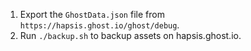 1. Export the `GhostData.json` file from `https://hapsis.ghost.io/ghost/debug`.
2. Run `./backup.sh` to backup assets on hapsis.ghost.io.
